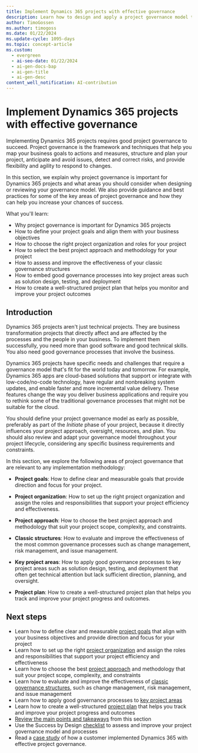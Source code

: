 ```yaml
---
title: Implement Dynamics 365 projects with effective governance
description: Learn how to design and apply a project governance model that helps you deliver Dynamics 365 projects successfully and avoid common pitfalls.
author: TimoGossen
ms.author: timogoss
ms.date: 01/22/2024
ms.update-cycle: 1095-days
ms.topic: concept-article
ms.custom:
  - evergreen
  - ai-seo-date: 01/22/2024
  - ai-gen-docs-bap
  - ai-gen-title
  - ai-gen-desc
content_well_notification: AI-contribution
---
```


# Implement Dynamics 365 projects with effective governance

Implementing Dynamics 365 projects requires good project governance to succeed. Project governance is the framework and techniques that help you map your business goals to actions and measures, structure and plan your project, anticipate and avoid issues, detect and correct risks, and provide flexibility and agility to respond to changes.

In this section, we explain why project governance is important for Dynamics 365 projects and what areas you should consider when designing or reviewing your governance model. We also provide guidance and best practices for some of the key areas of project governance and how they can help you increase your chances of success.

What you'll learn:

- Why project governance is important for Dynamics 365 projects
- How to define your project goals and align them with your business objectives
- How to choose the right project organization and roles for your project
- How to select the best project approach and methodology for your project
- How to assess and improve the effectiveness of your classic governance structures
- How to embed good governance processes into key project areas such as solution design, testing, and deployment
- How to create a well-structured project plan that helps you monitor and improve your project outcomes

## Introduction

Dynamics 365 projects aren't just technical projects. They are business transformation projects that directly affect and are affected by the processes and the people in your business. To implement them successfully, you need more than good software and good technical skills. You also need good governance processes that involve the business.

Dynamics 365 projects have specific needs and challenges that require a governance model that's fit for the world today and tomorrow. For example, Dynamics 365 apps are cloud-based solutions that support or integrate with low-code/no-code technology, have regular and nonbreaking system updates, and enable faster and more incremental value delivery. These features change the way you deliver business applications and require you to rethink some of the traditional governance processes that might not be suitable for the cloud.

You should define your project governance model as early as possible, preferably as part of the *Initiate* phase of your project, because it directly influences your project approach, oversight, resources, and plan. You should also review and adapt your governance model throughout your project lifecycle, considering any specific business requirements and constraints.

In this section, we explore the following areas of project governance that are relevant to any implementation methodology:

- **Project goals**: How to define clear and measurable goals that provide direction and focus for your project.

- **Project organization**: How to set up the right project organization and assign the roles and responsibilities that support your project efficiency and effectiveness.

- **Project approach**: How to choose the best project approach and methodology that suit your project scope, complexity, and constraints.

- **Classic structures**: How to evaluate and improve the effectiveness of the most common governance processes such as change management, risk management, and issue management.

- **Key project areas**: How to apply good governance processes to key project areas such as solution design, testing, and deployment that often get technical attention but lack sufficient direction, planning, and oversight.

- **Project plan**: How to create a well-structured project plan that helps you track and improve your project progress and outcomes.

## Next steps

- Learn how to define clear and measurable [project goals](project-governance-project-goals.md) that align with your business objectives and provide direction and focus for your project
- Learn how to set up the right [project organization](project-governance-project-organization.md) and assign the roles and responsibilities that support your project efficiency and effectiveness
- Learn how to choose the best [project approach](project-governance-project-approach.md) and methodology that suit your project scope, complexity, and constraints
- Learn how to evaluate and improve the effectiveness of [classic governance structures](project-governance-classic-structures.md), such as change management, risk management, and issue management
- Learn how to apply good governance processes to [key project areas](project-governance-key-project-areas.md)
- Learn how to create a well-structured [project plan](project-governance-project-plan.md) that helps you track and improve your project progress and outcomes
- [Review the main points and takeaways](project-governance-conclusion.md) from this section
- Use the Success by Design [checklist](project-governance-checklist.md) to assess and improve your project governance model and processes
- Read a [case study](project-governance-case-study.md) of how a customer implemented Dynamics 365 with effective project governance.
